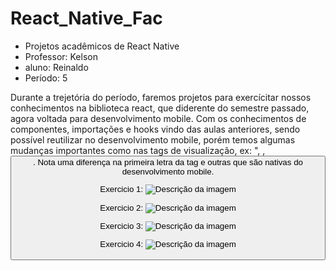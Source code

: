 # React_Native_Fac

+ Projetos acadêmicos de React Native 
+ Professor: Kelson
+ aluno: Reinaldo
+ Período: 5

Durante a trejetória do período, faremos projetos para exercícitar nossos conhecimentos na biblioteca react, que diderente do semestre passado, agora voltada para desenvolvimento mobile.
Com os conhecimentos de componentes, importações e hooks vindo das aulas anteriores, sendo possível reutilizar no desenvolvimento mobile, porém temos algumas mudanças importantes como nas tags de visualização, ex: "<View/>, <Text/>, <Button/>. Nota uma diferença na primeira letra da tag e outras que são nativas do desenvolvimento mobile. 

Exercicio 1: ![Descrição da imagem](https://github.com/reinaldolds/React_Native_Fac/blob/main/aula01/MeuPrimeiroApp/assets/meuapp1.jpg)

Exercicio 2: ![Descrição da imagem](https://github.com/reinaldolds/React_Native_Fac/blob/main/aula01/MeuPrimeiroApp/assets/meuapp2.jpg)

Exercicio 3: ![Descrição da imagem](https://github.com/reinaldolds/React_Native_Fac/blob/main/aula01/MeuPrimeiroApp/assets/meuapp3.jpg)

Exercicio 4: ![Descrição da imagem](https://github.com/reinaldolds/React_Native_Fac/blob/main/aula01/MeuPrimeiroApp/assets/meuapp4.jpg)

